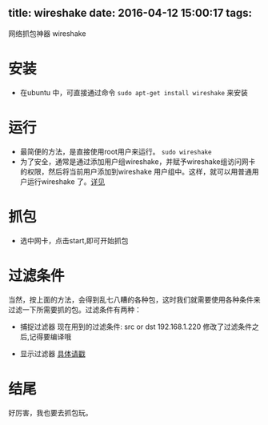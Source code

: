 title: wireshake
date: 2016-04-12 15:00:17
tags:
---


网络抓包神器 wireshake

# 安装
+ 在ubuntu 中，可直接通过命令 ```sudo apt-get install wireshake``` 来安装

# 运行
+ 最简便的方法，是直接使用root用户来运行。 ```sudo wireshake```
+ 为了安全，通常是通过添加用户组wireshake，并赋予wireshake组访问网卡的权限，然后将当前用户添加到wireshake 用户组中。这样，就可以用普通用户运行wireshake 了。[详见](http://blog.163.com/likaifeng@126/blog/static/32097310201271451655190/)

# 抓包
+ 选中网卡，点击start,即可开始抓包

# 过滤条件
当然，按上面的方法，会得到乱七八糟的各种包，这时我们就需要使用各种条件来过滤一下所需要抓的包。过滤条件有两种：
+ 捕捉过滤器
现在用到的过滤条件: src or dst 192.168.1.220
修改了过滤条件之后,记得要编译哦

+ 显示过滤器
[具体请戳](http://openmaniak.com/cn/wireshark_filters.php#capture)


# 结尾
好厉害，我也要去抓包玩。
